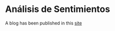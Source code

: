 # Análisis de Sentimientos

A blog has been published in this [site](https://jaaz1806.github.io/Proyecto_NLP_JoseAsitimbay)